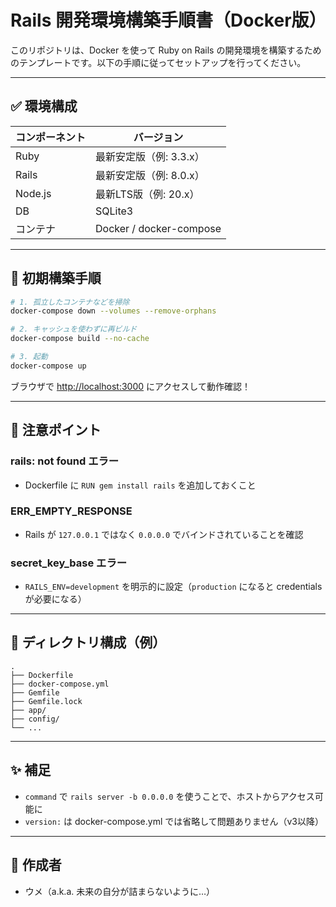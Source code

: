 # Rails 開発環境構築手順書（Docker版）

このリポジトリは、Docker を使って Ruby on Rails の開発環境を構築するためのテンプレートです。以下の手順に従ってセットアップを行ってください。

---

## ✅ 環境構成

| コンポーネント | バージョン |
|--------------|------------|
| Ruby         | 最新安定版（例: 3.3.x）|
| Rails        | 最新安定版（例: 8.0.x）|
| Node.js      | 最新LTS版（例: 20.x）|
| DB           | SQLite3    |
| コンテナ     | Docker / docker-compose |

---

## 🔧 初期構築手順

```bash
# 1. 孤立したコンテナなどを掃除
docker-compose down --volumes --remove-orphans

# 2. キャッシュを使わずに再ビルド
docker-compose build --no-cache

# 3. 起動
docker-compose up
```

ブラウザで [http://localhost:3000](http://localhost:3000) にアクセスして動作確認！

---

## 🧱 注意ポイント

### rails: not found エラー
- Dockerfile に `RUN gem install rails` を追加しておくこと

### ERR_EMPTY_RESPONSE
- Rails が `127.0.0.1` ではなく `0.0.0.0` でバインドされていることを確認

### secret_key_base エラー
- `RAILS_ENV=development` を明示的に設定（`production` になると credentials が必要になる）

---

## 📁 ディレクトリ構成（例）

```
.
├── Dockerfile
├── docker-compose.yml
├── Gemfile
├── Gemfile.lock
├── app/
├── config/
└── ...
```

---

## ✨ 補足

- `command` で `rails server -b 0.0.0.0` を使うことで、ホストからアクセス可能に
- `version:` は docker-compose.yml では省略して問題ありません（v3以降）

---

## 🤝 作成者

- ウメ（a.k.a. 未来の自分が詰まらないように…）
